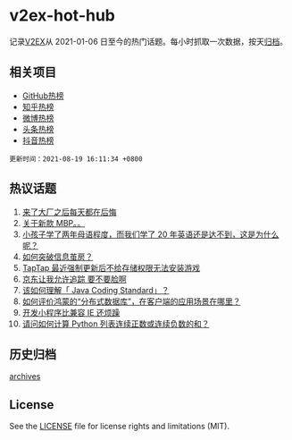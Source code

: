 # v2ex-hot-hub

 记录[V2EX](https://www.v2ex.com/)从 2021-01-06 日至今的热门话题。每小时抓取一次数据，按天[归档](archives)。
 
 ## 相关项目

- [GitHub热榜](https://github.com/lonnyzhang423/github-hot-hub)
- [知乎热榜](https://github.com/lonnyzhang423/zhihu-hot-hub)
- [微博热榜](https://github.com/lonnyzhang423/weibo-hot-hub)
- [头条热榜](https://github.com/lonnyzhang423/toutiao-hot-hub)
- [抖音热榜](https://github.com/lonnyzhang423/douyin-hot-hub)


 `更新时间：2021-08-19 16:11:34 +0800`

## 热议话题

1. [来了大厂之后每天都在后悔](https://www.v2ex.com/t/796673)
1. [关于新款 MBP。。](https://www.v2ex.com/t/796627)
1. [小孩子学了两年母语程度，而我们学了 20 年英语还是达不到，这是为什么呢？](https://www.v2ex.com/t/796682)
1. [如何突破信息茧房？](https://www.v2ex.com/t/796607)
1. [TapTap 最近强制更新后不给存储权限无法安装游戏](https://www.v2ex.com/t/796585)
1. [京东让我允许追踪
要不要脸啊](https://www.v2ex.com/t/796602)
1. [该如何理解「 Java Coding Standard」？](https://www.v2ex.com/t/796628)
1. [如何评价鸿蒙的“分布式数据库”，在客户端的应用场景在哪里？](https://www.v2ex.com/t/796757)
1. [开发小程序比兼容 IE 还烦躁](https://www.v2ex.com/t/796601)
1. [请问如何计算 Python 列表连续正数或连续负数的和？](https://www.v2ex.com/t/796730)

## 历史归档

[archives](archives)

## License

See the [LICENSE](LICENSE) file for license rights and limitations (MIT).
